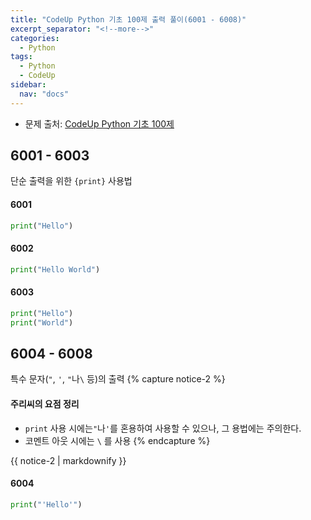 ```yaml
---
title: "CodeUp Python 기초 100제 출력 풀이(6001 - 6008)"
excerpt_separator: "<!--more-->"
categories:
  - Python
tags:
  - Python
  - CodeUp
sidebar:
  nav: "docs"
---
```

+ 문제 출처: [CodeUp Python 기초 100제](https://codeup.kr/problemsetsol.php?psid=33)

## 6001 - 6003
단순 출력을 위한 `{print}` 사용법

#### 6001
```python
print("Hello")
```

#### 6002
```python
print("Hello World")
```

#### 6003
```python
print("Hello")
print("World")
```

## 6004 - 6008
특수 문자(`"`, `'`, `"`나`\` 등)의 출력
{% capture notice-2 %}
#### 주리씨의 요점 정리
* `print` 사용 시에는`"`나`'`를 혼용하여 사용할 수 있으나, 그 용법에는 주의한다.
* 코멘트 아웃 시에는 `\` 를 사용
{% endcapture %}

<div class="notice">
  {{ notice-2 | markdownify }}
</div>

#### 6004
```python
print("'Hello'")
```
